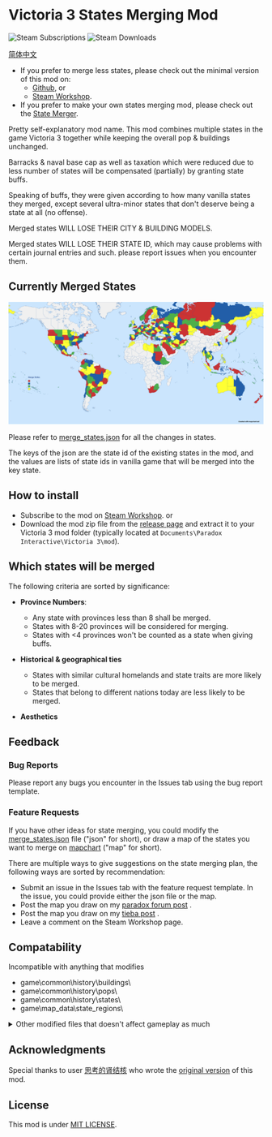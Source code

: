 # Victoria 3 States Merging Mod

![Steam Subscriptions](https://img.shields.io/steam/subscriptions/3371693463?logo=steam&link=https%3A%2F%2Fsteamcommunity.com%2Fsharedfiles%2Ffiledetails%2F%3Fid%3D3371693463)
![Steam Downloads](https://img.shields.io/steam/downloads/3371693463?logo=steam&link=https%3A%2F%2Fsteamcommunity.com%2Fsharedfiles%2Ffiledetails%2F%3Fid%3D3371693463)


[简体中文](README_zh-CN.md)

- If you prefer to merge less states, please check out the minimal version of this mod on:
  - [Github](https://github.com/ShabbyGayBar/StateMergingMinimal), or
  - [Steam Workshop](https://steamcommunity.com/sharedfiles/filedetails/?id=3432100126).
- If you prefer to make your own states merging mod, please check out the [State Merger](https://github.com/ShabbyGayBar/StateMerger).

Pretty self-explanatory mod name. This mod combines multiple states in the game Victoria 3 together while keeping the overall pop & buildings unchanged.

Barracks & naval base cap as well as taxation which were reduced due to less number of states will be compensated (partially) by granting state buffs.

Speaking of buffs, they were given according to how many vanilla states they merged, except several ultra-minor states that don't deserve being a state at all (no offense).

Merged states WILL LOSE THEIR CITY & BUILDING MODELS.

Merged states WILL LOSE THEIR STATE ID, which may cause problems with certain journal entries and such. please report issues when you encounter them.

## Currently Merged States
![Currently Merged States](figures/Merge_States_current.png)

Please refer to [merge_states.json](merge_states.json) for all the changes in states.

The keys of the json are the state id of the existing states in the mod, and the values are lists of state ids in vanilla game that will be merged into the key state.

## How to install

- Subscribe to the mod on [Steam Workshop](https://steamcommunity.com/sharedfiles/filedetails/?id=3371693463).
or
- Download the mod zip file from the [release page](https://github.com/ShabbyGayBar/StateMerging/releases) and extract it to your Victoria 3 mod folder (typically located at `Documents\Paradox Interactive\Victoria 3\mod`).

## Which states will be merged

The following criteria are sorted by significance:

- **Province Numbers**: 
  - Any state with provinces less than 8 shall be merged.
  - States with 8-20 provinces will be considered for merging.
  - States with <4 provinces won't be counted as a state when giving buffs.

- **Historical & geographical ties**
  - States with similar cultural homelands and state traits are more likely to be merged.
  - States that belong to different nations today are less likely to be merged.

- **Aesthetics**

## Feedback

### Bug Reports

Please report any bugs you encounter in the Issues tab using the bug report template.

### Feature Requests

If you have other ideas for state merging, you could modify the [merge_states.json](merge_states.json) file ("json" for short), or draw a map of the states you want to merge on [mapchart](https://www.mapchart.net/victoria-3.html) ("map" for short).

There are multiple ways to give suggestions on the state merging plan, the following ways are sorted by recommendation:

- Submit an issue in the Issues tab with the feature request template. In the issue, you could provide either the json file or the map.
- Post the map you draw on my [paradox forum post](https://forum.paradoxplaza.com/forum/threads/brainstorm-tell-us-about-your-ideal-state-merging-plan.1726629/) .
- Post the map you draw on my [tieba post](https://tieba.baidu.com/p/9433803383?) .
- Leave a comment on the Steam Workshop page.

## Compatability

Incompatible with anything that modifies
- game\common\history\buildings\
- game\common\history\pops\
- game\common\history\states\
- game\map_data\state_regions\

<details>

<summary>Other modified files that doesn't affect gameplay as much</summary>

- game\common\ai_strategies
- game\common\character_templates
- game\common\company_types
- game\common\country_definitions
- game\common\country_formation
- game\common\decisions
- game\common\dynamic_country_names
- game\common\flag_definitions
- game\common\history\global
- game\common\journal_entries
- game\common\on_actions
- game\common\scripted_buttons
- game\common\scripted_effects
- game\common\scripted_triggers
- game\events
- game\localization\LANGUANGE\map

</details>

## Acknowledgments

Special thanks to user [思考的肾结核](https://steamcommunity.com/profiles/76561198104682926) who wrote the [original version](https://steamcommunity.com/sharedfiles/filedetails/?id=3254683348) of this mod.

## License

This mod is under [MIT LICENSE](LICENSE).

